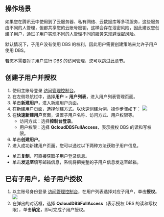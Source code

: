 ## 操作场景  
如果您在腾讯云中使用到了云服务器、私有网络、云数据库等多项服务，这些服务由不同的人管理，但都共享您的云账号密钥，这样会存在泄密风险，因此建议您创建子用户，通过子用户实现不同的人管理不同的服务来规避泄密风险。

默认情况下，子用户没有使用 DBS 的权利，因此用户需要创建策略来允许子用户使用 DBS。

若您不需要对子用户进行 DBS 的访问管理，您可以跳过此章节。

## 创建子用户并授权 
1. 使用主账号登录 [访问管理控制台](https://console.cloud.tencent.com/cam)。
2. 在左侧导航栏中，选择**用户** > **用户列表**，进入用户列表管理页面。 
3. 单击**新建用户**，进入新建用户页面。
4. 在新建用户页面，选择创建方式。以快速创建为例，操作步骤如下：
![](https://main.qcloudimg.com/raw/2d440534f58569616876781850a85fea.png)
5. 在**快速新建用户**页面，设置子用户名称、访问方式、用户权限等。
   - 访问方式：选择**控制台登录**。
   - 用户权限：选择 **QcloudDBSFullAccess**，表示授权 DBS 的读和写权限。
6. 单击**创建用户**。
7. 进入成功新建用户页面，您可以通过以下两种方法获取子用户信息。
  - 单击**复制**，可直接获取子用户登录信息。
  - 单击**发送至**填写邮箱信息，系统将把完整的子用户信息发送至邮箱。

## 已有子用户，给子用户授权
1. 以主账号身份登录 [访问管理控制台](https://console.cloud.tencent.com/cam)，在用户列表选择对应子用户，单击**授权**。
![](https://main.qcloudimg.com/raw/aad4942744471bc4ff29c9f2f01b242d.png)
2. 在弹出的对话框，选择 **QcloudDBSFullAccess**（表示授权 DBS 的读和写权限），单击**确定**，即可完成子用户授权。
